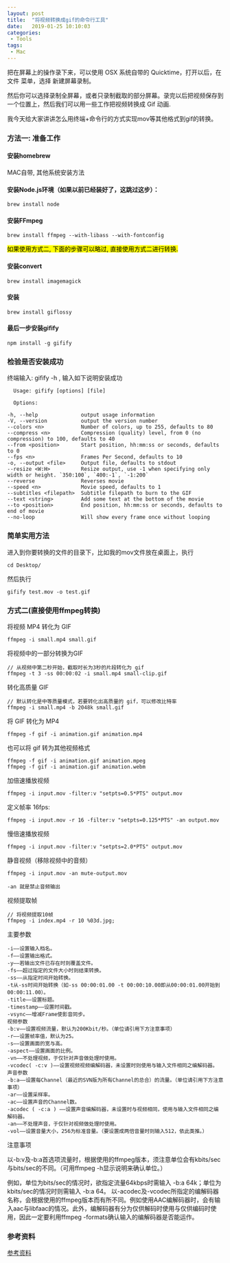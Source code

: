 ```yaml
---
layout: post
title:  "将视频转换成gif的命令行工具"
date:   2019-01-25 10:10:03
categories:
 - Tools
tags:
 - Mac
---
```




把在屏幕上的操作录下来，可以使用 OSX 系统自带的 Quicktime，打开以后，在 文件 菜单，选择 新建屏幕录制。

然后你可以选择录制全屏幕，或者只录制截取的部分屏幕。录完以后把视频保存到一个位置上，然后我们可以用一些工作把视频转换成 Gif 动画.

我今天给大家讲讲怎么用终端+命令行的方式实现mov等其他格式到gif的转换。

<!--more-->

### 方法一: 准备工作
#### 安装homebrew

MAC自带, 其他系统安装方法

#### 安装Node.js环境（如果以前已经装好了，这跳过这步）：

	brew install node
	
#### 安装FFmpeg

	brew install ffmpeg --with-libass --with-fontconfig
	
<mark>如果使用方式二, 下面的步骤可以略过, 直接使用方式二进行转换.</mark>

#### 安装convert

	brew install imagemagick
	
#### 	安装
	
	brew install giflossy
	
#### 	最后一步安装gifify
	
	npm install -g gifify
	
### 	检验是否安装成功

终端输入: gifify -h , 输入如下说明安装成功

	  Usage: gifify [options] [file]
	
	  Options:

    -h, --help              output usage information
    -V, --version           output the version number
    --colors <n>            Number of colors, up to 255, defaults to 80
    --compress <n>          Compression (quality) level, from 0 (no compression) to 100, defaults to 40
    --from <position>       Start position, hh:mm:ss or seconds, defaults to 0
    --fps <n>               Frames Per Second, defaults to 10
    -o, --output <file>     Output file, defaults to stdout
    --resize <W:H>          Resize output, use -1 when specifying only width or height. `350:100`, `400:-1`, `-1:200`
    --reverse               Reverses movie
    --speed <n>             Movie speed, defaults to 1
    --subtitles <filepath>  Subtitle filepath to burn to the GIF
    --text <string>         Add some text at the bottom of the movie
    --to <position>         End position, hh:mm:ss or seconds, defaults to end of movie
    --no-loop               Will show every frame once without looping
    
### 简单实用方法

进入到你要转换的文件的目录下，比如我的mov文件放在桌面上，执行

	cd Desktop/

然后执行

	gifify test.mov -o test.gif
	
	
### 方式二(直接使用ffmpeg转换)

将视频 MP4 转化为 GIF

	ffmpeg -i small.mp4 small.gif


将视频中的一部分转换为GIF

	// 从视频中第二秒开始，截取时长为3秒的片段转化为 gif
	ffmpeg -t 3 -ss 00:00:02 -i small.mp4 small-clip.gif


转化高质量 GIF

	// 默认转化是中等质量模式，若要转化出高质量的 gif，可以修改比特率
	ffmpeg -i small.mp4 -b 2048k small.gif


将 GIF 转化为 MP4

	ffmpeg -f gif -i animation.gif animation.mp4

也可以将 gif 转为其他视频格式

	ffmpeg -f gif -i animation.gif animation.mpeg
	ffmpeg -f gif -i animation.gif animation.webm


加倍速播放视频

	ffmpeg -i input.mov -filter:v "setpts=0.5*PTS" output.mov

定义帧率 16fps:

	ffmpeg -i input.mov -r 16 -filter:v "setpts=0.125*PTS" -an output.mov


慢倍速播放视频

	ffmpeg -i input.mov -filter:v "setpts=2.0*PTS" output.mov


静音视频（移除视频中的音频）

	ffmpeg -i input.mov -an mute-output.mov

	-an 就是禁止音频输出

视频提取帧

	// 将视频提取10帧
	ffmpeg -i index.mp4 -r 10 %03d.jpg;


主要参数

	-i——设置输入档名。
	-f——设置输出格式。
	-y——若输出文件已存在时则覆盖文件。
	-fs——超过指定的文件大小时则结束转换。
	-ss——从指定时间开始转换。
	-t从-ss时间开始转换（如-ss 00:00:01.00 -t 00:00:10.00即从00:00:01.00开始到00:00:11.00）。
	-title——设置标题。
	-timestamp——设置时间戳。
	-vsync——增减Frame使影音同步。
	视频参数
	-b:v——设置视频流量，默认为200Kbit/秒。（单位请引用下方注意事项）
	-r——设置帧率值，默认为25。
	-s——设置画面的宽与高。
	-aspect——设置画面的比例。
	-vn——不处理视频，于仅针对声音做处理时使用。
	-vcodec( -c:v )——设置视频视频编解码器，未设置时则使用与输入文件相同之编解码器。
	声音参数
	-b:a——设置每Channel（最近的SVN版为所有Channel的总合）的流量。（单位请引用下方注意事项）
	-ar——设置采样率。
	-ac——设置声音的Channel数。
	-acodec ( -c:a ) ——设置声音编解码器，未设置时与视频相同，使用与输入文件相同之编解码器。
	-an——不处理声音，于仅针对视频做处理时使用。
	-vol——设置音量大小，256为标准音量。（要设置成两倍音量时则输入512，依此类推。）
	
注意事项

以-b:v及-b:a首选项流量时，根据使用的ffmpeg版本，须注意单位会有kbits/sec与bits/sec的不同。（可用ffmpeg -h显示说明来确认单位。）

例如，单位为bits/sec的情况时，欲指定流量64kbps时需输入 -b:a 64k；单位为kbits/sec的情况时则需输入 -b:a 64。
以-acodec及-vcodec所指定的编解码器名称，会根据使用的ffmpeg版本而有所不同。例如使用AAC编解码器时，会有输入aac与libfaac的情况。此外，编解码器有分为仅供解码时使用与仅供编码时使用，因此一定要利用ffmpeg -formats确认输入的编解码器是否能运作。


	
### 参考资料

[参考资料](https://github.com/vvo/gifify)